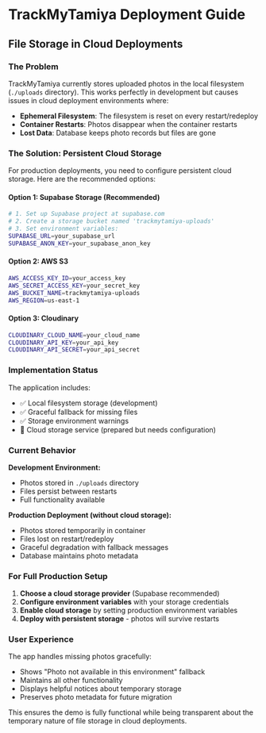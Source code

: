 # TrackMyTamiya Deployment Guide

## File Storage in Cloud Deployments

### The Problem
TrackMyTamiya currently stores uploaded photos in the local filesystem (`./uploads` directory). This works perfectly in development but causes issues in cloud deployment environments where:

- **Ephemeral Filesystem**: The filesystem is reset on every restart/redeploy
- **Container Restarts**: Photos disappear when the container restarts
- **Lost Data**: Database keeps photo records but files are gone

### The Solution: Persistent Cloud Storage

For production deployments, you need to configure persistent cloud storage. Here are the recommended options:

#### Option 1: Supabase Storage (Recommended)
```bash
# 1. Set up Supabase project at supabase.com
# 2. Create a storage bucket named 'trackmytamiya-uploads'
# 3. Set environment variables:
SUPABASE_URL=your_supabase_url
SUPABASE_ANON_KEY=your_supabase_anon_key
```

#### Option 2: AWS S3
```bash
AWS_ACCESS_KEY_ID=your_access_key
AWS_SECRET_ACCESS_KEY=your_secret_key
AWS_BUCKET_NAME=trackmytamiya-uploads
AWS_REGION=us-east-1
```

#### Option 3: Cloudinary
```bash
CLOUDINARY_CLOUD_NAME=your_cloud_name
CLOUDINARY_API_KEY=your_api_key
CLOUDINARY_API_SECRET=your_api_secret
```

### Implementation Status

The application includes:
- ✅ Local filesystem storage (development)
- ✅ Graceful fallback for missing files
- ✅ Storage environment warnings
- 🚧 Cloud storage service (prepared but needs configuration)

### Current Behavior

**Development Environment:**
- Photos stored in `./uploads` directory
- Files persist between restarts
- Full functionality available

**Production Deployment (without cloud storage):**
- Photos stored temporarily in container
- Files lost on restart/redeploy
- Graceful degradation with fallback messages
- Database maintains photo metadata

### For Full Production Setup

1. **Choose a cloud storage provider** (Supabase recommended)
2. **Configure environment variables** with your storage credentials
3. **Enable cloud storage** by setting production environment variables
4. **Deploy with persistent storage** - photos will survive restarts

### User Experience

The app handles missing photos gracefully:
- Shows "Photo not available in this environment" fallback
- Maintains all other functionality
- Displays helpful notices about temporary storage
- Preserves photo metadata for future migration

This ensures the demo is fully functional while being transparent about the temporary nature of file storage in cloud deployments.